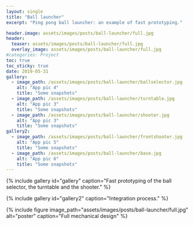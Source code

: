 ```yaml
---
layout: single
title: "Ball launcher"
excerpt: "Ping pong ball launcher: an example of fast prototyping."

header.image: assets/images/posts/ball-launcher/full.jpg
header:
  teaser: assets/images/posts/ball-launcher/full.jpg
  overlay_image: assets/images/posts/ball-launcher/full.jpg
#categories: Project
toc: true
toc_sticky: true
date: 2019-05-31
gallery:
  - image_path: /assets/images/posts/ball-launcher/ballselector.jpg
    alt: "App pic 4"
    title: "Some snapshots"
  - image_path: /assets/images/posts/ball-launcher/turntable.jpg
    alt: "App pic 3"
    title: "Some snapshots"
  - image_path: /assets/images/posts/ball-launcher/shooter.jpg
    alt: "App pic 3"
    title: "Some snapshots"
gallery2:
  - image_path: /assets/images/posts/ball-launcher/frontshooter.jpg
    alt: "App pic 5"
    title: "Some snapshots"
  - image_path: /assets/images/posts/ball-launcher/base.jpg
    alt: "App pic 6"
    title: "Some snapshots"
---
```



{% include gallery id="gallery" caption="Fast prototyping of the ball selector, the turntable and the shooter." %}

{% include gallery id="gallery2" caption="Integration process." %}

{%
include figure
image_path="assets/images/posts/ball-launcher/full.jpg"
alt="poster"
caption="Full mechanical design"
%}
